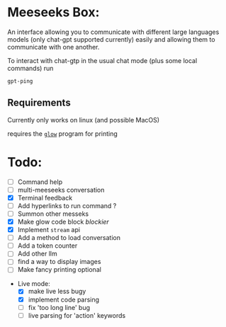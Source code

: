 # Meeseeks Box:
An interface allowing you to communicate with different large languages models (only chat-gpt supported currently) easily and allowing them to communicate with one another.

To interact with chat-gtp in the usual chat mode (plus some local commands) run 

`gpt-ping`

## Requirements

Currently only works on linux (and possible MacOS)

requires the [`glow`](https://github.com/charmbracelet/glow) program for printing 

# Todo:
- [ ] Command help
- [ ] multi-meeseeks conversation
- [x] Terminal feedback
- [ ] Add hyperlinks to run command ?
- [ ] Summon other messeks
- [x] Make glow code block *blockier* 
- [x] Implement `stream` api
- [ ] Add a method to load conversation
- [ ] Add a token counter
- [ ] Add other llm
- [ ] find a way to display images
- [ ] Make fancy printing optional

- Live mode:
	- [x] make live less bugy
	- [x] implement code parsing
    - [ ] fix 'too long line' bug
    - [ ] live parsing for 'action' keywords
